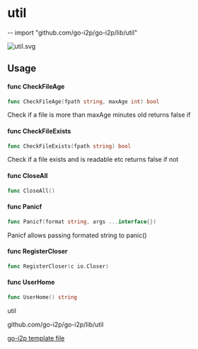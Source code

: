 # util
--
    import "github.com/go-i2p/go-i2p/lib/util"

![util.svg](util.svg)



## Usage

#### func  CheckFileAge

```go
func CheckFileAge(fpath string, maxAge int) bool
```
Check if a file is more than maxAge minutes old returns false if

#### func  CheckFileExists

```go
func CheckFileExists(fpath string) bool
```
Check if a file exists and is readable etc returns false if not

#### func  CloseAll

```go
func CloseAll()
```

#### func  Panicf

```go
func Panicf(format string, args ...interface{})
```
Panicf allows passing formated string to panic()

#### func  RegisterCloser

```go
func RegisterCloser(c io.Closer)
```

#### func  UserHome

```go
func UserHome() string
```



util 

github.com/go-i2p/go-i2p/lib/util

[go-i2p template file](/template.md)
